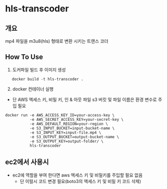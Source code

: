 # hls-transcoder

## 개요

mp4 파일을 m3u8(hls) 형태로 변환 시키는 트랜스 코더

## How To Use

1. 도커파일 빌드 후 이미지 생성

```
   docker build -t hls-transcoder .
```

2. docker 컨테이너 실행

- 단 AWS 엑세스 키, 비밀 키, 인 & 아웃 파일 s3 버킷 및 파일 이름은 환경 변수로 주입 필요

```
docker run -e AWS_ACCESS_KEY_ID=your-access-key \
           -e AWS_SECRET_ACCESS_KEY=your-secret-key \
           -e AWS_DEFAULT_REGION=your-region \
           -e S3_INPUT_BUCKET=input-bucket-name \
           -e S3_INPUT_KEY=input-file.mp4 \
           -e S3_OUTPUT_BUCKET=output-bucket-name \
           -e S3_OUTPUT_KEY=output-folder/ \
           hls-transcoder
```

## ec2에서 사용시

- ec2에 역할을 부여 한다면 aws 엑세스 키 및 비밀키를 주입할 필요 없음
  - 단 이럴시 코드 변경 필요(boto3의 액세스 키 및 비밀 키 코드 삭제)
